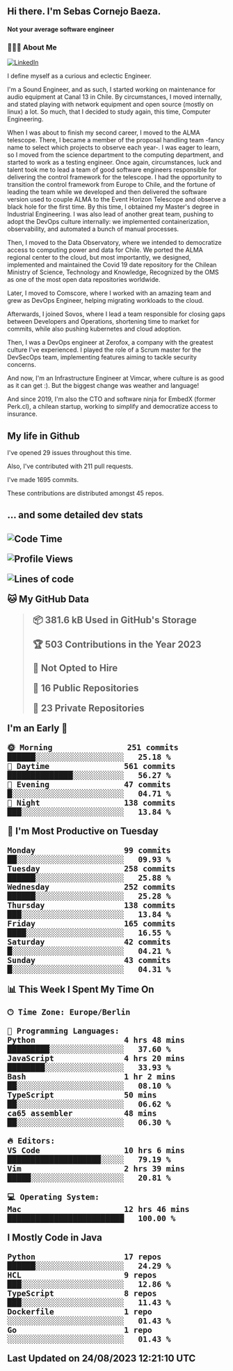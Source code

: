 <h2> Hi there.  I'm Sebas Cornejo Baeza.</h2>
<h4> Not your average software engineer</h4>
<h3> 👨🏻‍💻 About Me </h3>
<a href="http://linkedin.com/in/sebastian-cornejo-baeza/"><img alt="LinkedIn" src="https://img.shields.io/badge/Sebas%20Cornejo%20-informational?style=appveyor&logo=linkedin"></a>


I define myself as a curious and eclectic Engineer.

I'm a Sound Engineer, and as such, I started working on maintenance for audio equipment at Canal 13 in Chile.
By circumstances, I moved internally, and stated playing with network equipment and open source (mostly on linux) 
a lot. So much, that I decided to study again, this time, Computer Engineering.

When I was about to finish my second career, I moved to the ALMA telescope. There, I became a member of the proposal handling team
-fancy name to select which projects to observe each year-. 
I was eager to learn, so I moved from the science department to the computing department, and started to work as 
a testing engineer. Once again, circumstances, luck and talent took me to lead a team of good software engineers 
responsible for delivering the control framework for the telescope. I had the opportunity to transition the control framework from
Europe to Chile, and the fortune of leading the team while we developed and then delivered the software
version used to couple ALMA to the Event Horizon Telescope and observe a black hole for the first time.
By this time, I obtained my Master's degree in Industrial Engineering.
I was also lead of another great team, pushing to adopt the DevOps culture internally: we implemented containerization, observability, and automated a bunch of manual processes.

Then, I moved to the Data Observatory, where we intended to democratize access to computing power
and data for Chile. We ported the ALMA regional center to the cloud, but most importantly, we designed, implemented
and maintained the Covid 19 date repository for the Chilean Ministry of Science, Technology and Knowledge, Recognized by the OMS as one of the most open
data repositories worldwide.

Later, I moved to Comscore, where I worked with an amazing team and grew as DevOps Engineer, helping migrating workloads to the cloud.

Afterwards, I joined Sovos, where I lead a team responsible for closing gaps between Developers and Operations, shortening time to market for commits, while
also pushing kubernetes and cloud adoption.

Then, I was a DevOps engineer at Zerofox, a company with the greatest culture I've experienced. I played the role of a Scrum master for the DevSecOps team,
implementing features aiming to tackle security concerns.

And now, I'm an Infrastructure Engineer at Vimcar, where culture is as good as it can get :). But the biggest change was weather and language!
 
And since 2019, I'm also the CTO and software ninja for EmbedX (former Perk.cl), a chilean startup, working to simplify and democratize access to insurance.

<h2> My life in Github </h2>

I've opened 29 issues throughout this time.

Also, I've contributed with 211 pull requests.

I've made 1695 commits.

These contributions are distributed amongst 45 repos.

<h2>... and some detailed dev stats<h2>

<!--START_SECTION:waka-->
![Code Time](http://img.shields.io/badge/Code%20Time-470%20hrs%2030%20mins-blue)

![Profile Views](http://img.shields.io/badge/Profile%20Views-0-blue)

![Lines of code](https://img.shields.io/badge/From%20Hello%20World%20I%27ve%20Written-748.4%20thousand%20lines%20of%20code-blue)

**🐱 My GitHub Data** 

> 📦 381.6 kB Used in GitHub's Storage 
 > 
> 🏆 503 Contributions in the Year 2023
 > 
> 🚫 Not Opted to Hire
 > 
> 📜 16 Public Repositories 
 > 
> 🔑 23 Private Repositories 
 > 
**I'm an Early 🐤** 

```text
🌞 Morning                251 commits         ██████░░░░░░░░░░░░░░░░░░░   25.18 % 
🌆 Daytime                561 commits         ██████████████░░░░░░░░░░░   56.27 % 
🌃 Evening                47 commits          █░░░░░░░░░░░░░░░░░░░░░░░░   04.71 % 
🌙 Night                  138 commits         ███░░░░░░░░░░░░░░░░░░░░░░   13.84 % 
```
📅 **I'm Most Productive on Tuesday** 

```text
Monday                   99 commits          ██░░░░░░░░░░░░░░░░░░░░░░░   09.93 % 
Tuesday                  258 commits         ██████░░░░░░░░░░░░░░░░░░░   25.88 % 
Wednesday                252 commits         ██████░░░░░░░░░░░░░░░░░░░   25.28 % 
Thursday                 138 commits         ███░░░░░░░░░░░░░░░░░░░░░░   13.84 % 
Friday                   165 commits         ████░░░░░░░░░░░░░░░░░░░░░   16.55 % 
Saturday                 42 commits          █░░░░░░░░░░░░░░░░░░░░░░░░   04.21 % 
Sunday                   43 commits          █░░░░░░░░░░░░░░░░░░░░░░░░   04.31 % 
```


📊 **This Week I Spent My Time On** 

```text
🕑︎ Time Zone: Europe/Berlin

💬 Programming Languages: 
Python                   4 hrs 48 mins       █████████░░░░░░░░░░░░░░░░   37.60 % 
JavaScript               4 hrs 20 mins       ████████░░░░░░░░░░░░░░░░░   33.93 % 
Bash                     1 hr 2 mins         ██░░░░░░░░░░░░░░░░░░░░░░░   08.10 % 
TypeScript               50 mins             ██░░░░░░░░░░░░░░░░░░░░░░░   06.62 % 
ca65 assembler           48 mins             ██░░░░░░░░░░░░░░░░░░░░░░░   06.30 % 

🔥 Editors: 
VS Code                  10 hrs 6 mins       ████████████████████░░░░░   79.19 % 
Vim                      2 hrs 39 mins       █████░░░░░░░░░░░░░░░░░░░░   20.81 % 

💻 Operating System: 
Mac                      12 hrs 46 mins      █████████████████████████   100.00 % 
```

**I Mostly Code in Java** 

```text
Python                   17 repos            ██████░░░░░░░░░░░░░░░░░░░   24.29 % 
HCL                      9 repos             ███░░░░░░░░░░░░░░░░░░░░░░   12.86 % 
TypeScript               8 repos             ███░░░░░░░░░░░░░░░░░░░░░░   11.43 % 
Dockerfile               1 repo              ░░░░░░░░░░░░░░░░░░░░░░░░░   01.43 % 
Go                       1 repo              ░░░░░░░░░░░░░░░░░░░░░░░░░   01.43 % 
```




 Last Updated on 24/08/2023 12:21:10 UTC
<!--END_SECTION:waka-->

